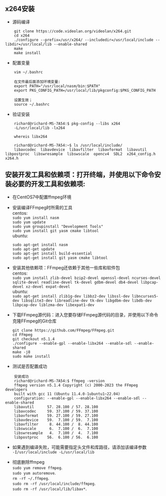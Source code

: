 ## x264安装

- 源码编译 
```
    git clone https://code.videolan.org/videolan/x264.git
    cd x264
    ./configure --prefix=/usr/x264/ --includedir=/usr/local/include --libdir=/usr/local/lib --enable-shared
    make 
    make install

```

- 配置变量
```
    vim ~/.bashrc

    在文件最后面添加环境变量:
    export PATH="/usr/local/nasm/bin:$PATH"
    export PKG_CONFIG_PATH=/usr/local/lib/pkgconfig:$PKG_CONFIG_PATH

    设置生效；
    source ~/.bashrc
```

- 验证安装
```
    richard@richard-MS-7A54:$ pkg-config --libs x264
    -L/usr/local/lib -lx264

    whereis libx264

    richard@richard-MS-7A54:~$ ls /usr/local/include/
    libavcodec  libavdevice  libavfilter  libavformat  libavutil  libpostproc  libswresample  libswscale  opencv4  SDL2  x264_config.h  x264.h
```


## 安装开发工具和依赖项：打开终端，并使用以下命令安装必要的开发工具和依赖项:

- 在CentOS7中配置ffmpeg环境
- 安装编译FFmpeg时所需的工具  
centos:  
    ```sudo yum install nasm```  
    ```sudo yum update```  
    ```sudo yum groupinstall "Development Tools"```  
    ```sudo yum install git yasm cmake libtool```  
ubuntu:  
    ```
    sudo apt-get install nasm
    sudo apt-get update 
    sudo apt-get install build-essential
    sudo apt-get install git yasm cmake libtool
    ```

- 安装其他依赖项：FFmpeg还依赖于其他一些库和软件包  
centos:  
    ```sudo yum install zlib-devel bzip2-devel openssl-devel ncurses-devel sqlite-devel readline-devel tk-devel gdbm-devel db4-devel libpcap-devel xz-devel expat-devel```  
ubuntu:  
    ```sudo apt-get install zlib1g-dev libbz2-dev libssl-dev libncurses5-dev libsqlite3-dev libreadline-dev tk-dev libgdbm-dev libdb-dev libpcap-dev liblzma-dev libexpat1-dev```

- 下载FFmpeg源代码：进入您要存储FFmpeg源代码的目录，并使用以下命令克隆FFmpeg的Git仓库  
    ```
    git clone https://github.com/FFmpeg/FFmpeg.git
    cd FFmpeg
    git checkout n5.1.4
    ./configure --enable-gpl --enable-libx264 --enable-sdl --enable-shared
    make -j8
    sudo make install
    ```


- 测试是否配置成功
```
    安装成功
    richard@richard-MS-7A54:$ ffmpeg -version
    ffmpeg version n5.1.4 Copyright (c) 2000-2023 the FFmpeg developers
    built with gcc 11 (Ubuntu 11.4.0-1ubuntu1~22.04)
    configuration: --enable-gpl --enable-libx264 --enable-sdl --enable-shared
    libavutil      57. 28.100 / 57. 28.100
    libavcodec     59. 37.100 / 59. 37.100
    libavformat    59. 27.100 / 59. 27.100
    libavdevice    59.  7.100 / 59.  7.100
    libavfilter     8. 44.100 /  8. 44.100
    libswscale      6.  7.100 /  6.  7.100
    libswresample   4.  7.100 /  4.  7.100
    libpostproc    56.  6.100 / 56.  6.100
```

- 如果遇到编译失败，可能需要指定头文件和库路径，请添加该编译参数  
    ```-I/usr/local/include -L/usr/local/lib```  


- 彻底删除ffmpeg  
    ```sudo yum remove ffmpeg```.   
    ```sudo yum autoremove```.   
    ```rm -rf ~/.ffmpeg```.   
    ```sudo rm -rf /usr/local/include/ffmpeg```.   
    ```sudo rm -rf /usr/local/lib/libav*```.   